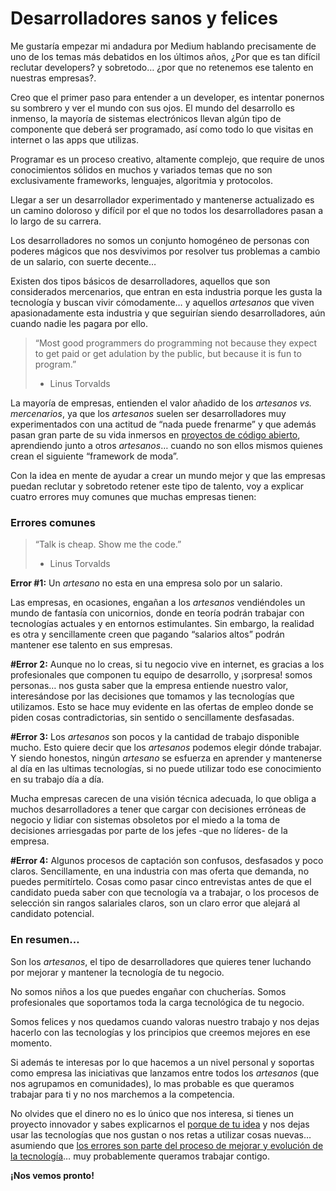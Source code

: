 # Desarrolladores sanos y felices
Me gustaría empezar mi andadura por Medium hablando precisamente de uno de los temas más debatidos en los últimos años, ¿Por que es tan difícil reclutar developers? y sobretodo… ¿por que no retenemos ese talento en nuestras empresas?.

Creo que el primer paso para entender a un developer, es intentar ponernos su sombrero y ver el mundo con sus ojos. El mundo del desarrollo es inmenso, la mayoría de sistemas electrónicos llevan algún tipo de componente que deberá ser programado, así como todo lo que visitas en internet o las apps que utilizas.

Programar es un proceso creativo, altamente complejo, que require de unos conocimientos sólidos en muchos y variados temas que no son exclusivamente frameworks, lenguajes, algoritmia y protocolos.

Llegar a ser un desarrollador experimentado y mantenerse actualizado es un camino doloroso y difícil por el que no todos los desarrolladores pasan a lo largo de su carrera.

Los desarrolladores no somos un conjunto homogéneo de personas con poderes mágicos que nos desvivimos por resolver tus problemas a cambio de un salario, con suerte decente…

Existen dos tipos básicos de desarrolladores, aquellos que son considerados mercenarios, que entran en esta industria porque les gusta la tecnología y buscan vivir cómodamente… y aquellos *artesanos* que viven apasionadamente esta industria y que seguirían siendo desarrolladores, aún cuando nadie les pagara por ello.

> “Most good programmers do programming not because they expect to get paid or get adulation by the public, but because it is fun to program.”
> - Linus Torvalds

La mayoría de empresas, entienden el valor añadido de los *artesanos vs. mercenarios*, ya que los *artesanos* suelen ser desarrolladores muy experimentados con una actitud de “nada puede frenarme” y que además pasan gran parte de su vida inmersos en [proyectos de código abierto](https://es.wikipedia.org/wiki/C%C3%B3digo_abierto), aprendiendo junto a otros *artesanos*… cuando no son ellos mismos quienes crean el siguiente “framework de moda”.

Con la idea en mente de ayudar a crear un mundo mejor y que las empresas puedan reclutar y sobretodo retener este tipo de talento, voy a explicar cuatro errores muy comunes que muchas empresas tienen:

### Errores comunes

> “Talk is cheap. Show me the code.”
> - Linus Torvalds

**Error #1:** Un *artesano* no esta en una empresa solo por un salario.

Las empresas, en ocasiones, engañan a los *artesanos* vendiéndoles un mundo de fantasía con unicornios, donde en teoría podrán trabajar con tecnologías actuales y en entornos estimulantes. Sin embargo, la realidad es otra y sencillamente creen que pagando “salarios altos” podrán mantener ese talento en sus empresas.

**#Error 2:** Aunque no lo creas, si tu negocio vive en internet, es gracias a los profesionales que componen tu equipo de desarrollo, y ¡sorpresa! somos personas… nos gusta saber que la empresa entiende nuestro valor, interesándose por las decisiones que tomamos y las tecnologías que utilizamos. Esto se hace muy evidente en las ofertas de empleo donde se piden cosas contradictorias, sin sentido o sencillamente desfasadas.

**#Error 3:** Los *artesanos* son pocos y la cantidad de trabajo disponible mucho. Esto quiere decir que los *artesanos* podemos elegir dónde trabajar. Y siendo honestos, ningún *artesano* se esfuerza en aprender y mantenerse al día en las ultimas tecnologías, si no puede utilizar todo ese conocimiento en su trabajo día a día.

Mucha empresas carecen de una visión técnica adecuada, lo que obliga a muchos desarrolladores a tener que cargar con decisiones erróneas de negocio y lidiar con sistemas obsoletos por el miedo a la toma de decisiones arriesgadas por parte de los jefes -que no líderes- de la empresa.

**#Error 4:** Algunos procesos de captación son confusos, desfasados y poco claros. Sencillamente, en una industria con mas oferta que demanda, no puedes permitírtelo. Cosas como pasar cinco entrevistas antes de que el candidato pueda saber con que tecnología va a trabajar, o los procesos de selección sin rangos salariales claros, son un claro error que alejará al candidato potencial.

### En resumen…
Son los *artesanos*, el tipo de desarrolladores que quieres tener luchando por mejorar y mantener la tecnología de tu negocio.

No somos niños a los que puedes engañar con chucherías. Somos profesionales que soportamos toda la carga tecnológica de tu negocio.

Somos felices y nos quedamos cuando valoras nuestro trabajo y nos dejas hacerlo con las tecnologías y los principios que creemos mejores en ese momento.

Si además te interesas por lo que hacemos a un nivel personal y soportas como empresa las iniciativas que lanzamos entre todos los *artesanos* (que nos agrupamos en comunidades), lo mas probable es que queramos trabajar para ti y no nos marchemos a la competencia.

No olvides que el dinero no es lo único que nos interesa, si tienes un proyecto innovador y sabes explicarnos el [porque de tu idea](https://www.ted.com/talks/simon_sinek_how_great_leaders_inspire_action?language=es) y nos dejas usar las tecnologías que nos gustan o nos retas a utilizar cosas nuevas… asumiendo que [los errores son parte del proceso de mejorar y evolución de la tecnología](https://youtu.be/xOVig5H7UbM)… muy probablemente queramos trabajar contigo.

**¡Nos vemos pronto!**
